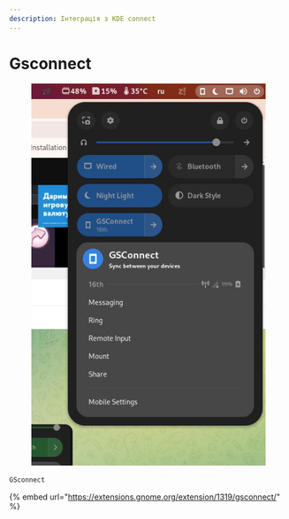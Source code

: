 ```yaml
---
description: Iнтеграція з KDE connect
---
```


# Gsconnect

<figure><img src="../../.gitbook/assets/image (36).png" alt=""><figcaption></figcaption></figure>

```bash
GSconnect
```

{% embed url="https://extensions.gnome.org/extension/1319/gsconnect/" %}
